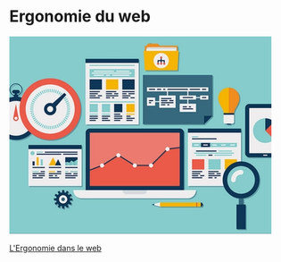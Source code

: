 # Ergonomie du web

![ergonomie](../../Assets/ergonomie.jpg)

[L'Ergonomie dans le web](https://docs.google.com/presentation/d/1nCJblsIfuHiFcdne-q1RPv6HG5NebZ-FusAinYm64ck/edit?usp=sharing)